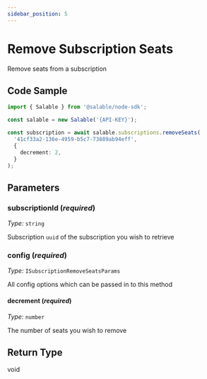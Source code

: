 ```yaml
---
sidebar_position: 5
---
```


# Remove Subscription Seats

Remove seats from a subscription

## Code Sample

```typescript
import { Salable } from '@salable/node-sdk';

const salable = new Salable('{API-KEY}');

const subscription = await salable.subscriptions.removeSeats(
  '41cf33a2-136e-4959-b5c7-73889ab94eff',
  {
    decrement: 2,
  }
);
```

## Parameters

### subscriptionId (_required_)

_Type:_ `string`

Subscription `uuid` of the subscription you wish to retrieve

### config (_required_)

_Type:_ `ISubscriptionRemoveSeatsParams`

All config options which can be passed in to this method

#### decrement (_required_)

_Type:_ `number`

The number of seats you wish to remove

## Return Type

void
